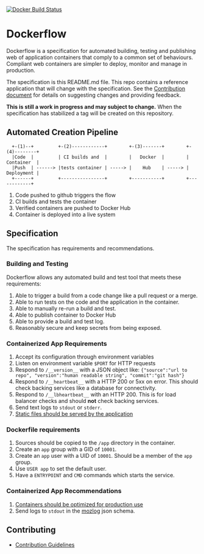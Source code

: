 [![Docker Build Status](https://circleci.com/gh/mozilla-services/Dockerflow/tree/master.svg?style=shield&circle-token=c7c606e039cdccd2380782672ac12b2e85550295)](https://circleci.com/gh/mozilla-services/Dockerflow)


# Dockerflow

Dockerflow is a specification for automated building, testing and publishing web of application containers that comply to a common set of behaviours. Compliant web containers are simpler to deploy, monitor and manage in production.

The specification is this README.md file. This repo contains a reference application that will change with the specification. See the [Contribution document](CONTRIBUTE.md) for details on suggesting changes and providing feedback.

**This is still a work in progress and may subject to change.** When the specification has stabilized a tag will be created on this repository.

## Automated Creation Pipeline

````
  +-(1)--+         +-(2)------------+        +-(3)-------+        +-(4)--------+
  |Code  |         | CI builds and  |        |   Docker  |        | Container  |
  |Push  | ------> |tests container | -----> |    Hub    | -----> | Deployment |
  +------+         +----------------+        +-----------+        +------------+

````

1. Code pushed to github triggers the flow
2. CI builds and tests the container
3. Verified containers are pushed to Docker Hub
4. Container is deployed into a live system

## Specification

The specification has requirements and recommendations. 

### Building and Testing

Dockerflow allows any automated build and test tool that meets these requirements:

1. Able to trigger a build from a code change like a pull request or a merge.
1. Able to run tests on the code and the application in the container.
1. Able to manually re-run a build and test.
1. Able to publish container to Docker Hub
1. Able to provide a build and test log.
1. Reasonably secure and keep secrets from being exposed.

### Containerized App Requirements

1. Accept its configuration through environment variables
1. Listen on environment variable `$PORT` for HTTP requests
1. Respond to `/__version__` with a JSON object like: `{"source":"url to repo", "version":"human readable string", "commit":"git hash"}`
1. Respond to `/__heartbeat__` with a HTTP 200 or 5xx on error. This should check backing services like a database for connectivity.
1. Respond to `/__lbheartbeat__` with an HTTP 200. This is for load balancer checks and should **not** check backing services.
1. Send text logs to `stdout` or `stderr`. 
1. [Static files should be served by the application](docs/serving-static-content.md)

### Dockerfile requirements

1. Sources should be copied to the `/app` directory in the container.
1. Create an `app` group with a GID of `10001`.
1. Create an `app` user with a UID of `10001`. Should be a member of the `app` group.
1. Use `USER app` to set the default user.
1. Have a `ENTRYPOINT` and `CMD` commands which starts the service.

### Containerized App Recommendations

1. [Containers should be optimized for production use](docs/building-container.md)
1. Send logs to `stdout` in the [mozlog](docs/mozlog.md) json schema. 

## Contributing
* [Contribution Guidelines](CONTRIBUTE.md)